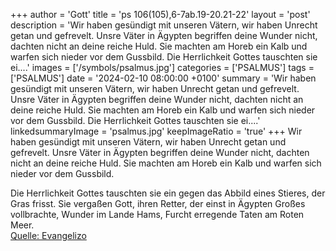 +++
author = 'Gott'
title = 'ps 106(105),6-7ab.19-20.21-22'
layout = 'post'
description = 'Wir haben gesündigt mit unseren Vätern, wir haben Unrecht getan und gefrevelt. Unsre Väter in Ägypten begriffen deine Wunder nicht, dachten nicht an deine reiche Huld. Sie machten am Horeb ein Kalb und warfen sich nieder vor dem Gussbild.  Die Herrlichkeit Gottes tauschten sie ei....'
images = ['/symbols/psalmus.jpg']
categories = ['PSALMUS']
tags = ['PSALMUS']
date = '2024-02-10 08:00:00 +0100'
summary = 'Wir haben gesündigt mit unseren Vätern, wir haben Unrecht getan und gefrevelt. Unsre Väter in Ägypten begriffen deine Wunder nicht, dachten nicht an deine reiche Huld. Sie machten am Horeb ein Kalb und warfen sich nieder vor dem Gussbild.  Die Herrlichkeit Gottes tauschten sie ei....'
linkedsummaryImage = 'psalmus.jpg'
keepImageRatio = 'true'
+++
Wir haben gesündigt mit unseren Vätern, wir haben Unrecht getan und gefrevelt.
Unsre Väter in Ägypten begriffen deine Wunder nicht,
dachten nicht an deine reiche Huld.
Sie machten am Horeb ein Kalb und warfen sich nieder vor dem Gussbild.

Die Herrlichkeit Gottes tauschten sie ein gegen das Abbild eines Stieres, der Gras frisst.<!--more-->
Sie vergaßen Gott, ihren Retter, der einst in Ägypten Großes vollbrachte,
Wunder im Lande Hams, Furcht erregende Taten am Roten Meer.<br> [Quelle: Evangelizo](https://evangeliumtagfuertag.org/DE/gospel)